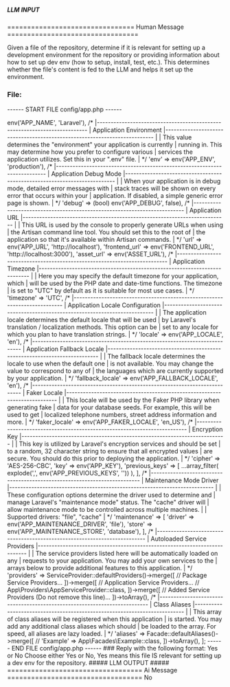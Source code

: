 ##### LLM INPUT #####
================================ Human Message =================================

Given a file of the repository, determine if it is relevant for setting up a development environment for the repository or providing information about how to set up dev env (how to setup, install, test, etc.). This determines whether the file's content is fed to the LLM and helps it set up the environment.

### File:
------ START FILE config/app.php ------
<?php

use Illuminate\Support\Facades\Facade;
use Illuminate\Support\ServiceProvider;

return [

    /*
    |--------------------------------------------------------------------------
    | Application Name
    |--------------------------------------------------------------------------
    |
    | This value is the name of your application, which will be used when the
    | framework needs to place the application's name in a notification or
    | other UI elements where an application name needs to be displayed.
    |
    */

    'name' => env('APP_NAME', 'Laravel'),

    /*
    |--------------------------------------------------------------------------
    | Application Environment
    |--------------------------------------------------------------------------
    |
    | This value determines the "environment" your application is currently
    | running in. This may determine how you prefer to configure various
    | services the application utilizes. Set this in your ".env" file.
    |
    */

    'env' => env('APP_ENV', 'production'),

    /*
    |--------------------------------------------------------------------------
    | Application Debug Mode
    |--------------------------------------------------------------------------
    |
    | When your application is in debug mode, detailed error messages with
    | stack traces will be shown on every error that occurs within your
    | application. If disabled, a simple generic error page is shown.
    |
    */

    'debug' => (bool) env('APP_DEBUG', false),

    /*
    |--------------------------------------------------------------------------
    | Application URL
    |--------------------------------------------------------------------------
    |
    | This URL is used by the console to properly generate URLs when using
    | the Artisan command line tool. You should set this to the root of
    | the application so that it's available within Artisan commands.
    |
    */

    'url' => env('APP_URL', 'http://localhost'),

    'frontend_url' => env('FRONTEND_URL', 'http://localhost:3000'),

    'asset_url' => env('ASSET_URL'),

    /*
    |--------------------------------------------------------------------------
    | Application Timezone
    |--------------------------------------------------------------------------
    |
    | Here you may specify the default timezone for your application, which
    | will be used by the PHP date and date-time functions. The timezone
    | is set to "UTC" by default as it is suitable for most use cases.
    |
    */

    'timezone' => 'UTC',

    /*
    |--------------------------------------------------------------------------
    | Application Locale Configuration
    |--------------------------------------------------------------------------
    |
    | The application locale determines the default locale that will be used
    | by Laravel's translation / localization methods. This option can be
    | set to any locale for which you plan to have translation strings.
    |
    */

    'locale' => env('APP_LOCALE', 'en'),

    /*
    |--------------------------------------------------------------------------
    | Application Fallback Locale
    |--------------------------------------------------------------------------
    |
    | The fallback locale determines the locale to use when the default one
    | is not available. You may change the value to correspond to any of
    | the languages which are currently supported by your application.
    |
    */

    'fallback_locale' => env('APP_FALLBACK_LOCALE', 'en'),

    /*
    |--------------------------------------------------------------------------
    | Faker Locale
    |--------------------------------------------------------------------------
    |
    | This locale will be used by the Faker PHP library when generating fake
    | data for your database seeds. For example, this will be used to get
    | localized telephone numbers, street address information and more.
    |
    */

    'faker_locale' => env('APP_FAKER_LOCALE', 'en_US'),

    /*
    |--------------------------------------------------------------------------
    | Encryption Key
    |--------------------------------------------------------------------------
    |
    | This key is utilized by Laravel's encryption services and should be set
    | to a random, 32 character string to ensure that all encrypted values
    | are secure. You should do this prior to deploying the application.
    |
    */

    'cipher' => 'AES-256-CBC',

    'key' => env('APP_KEY'),

    'previous_keys' => [
        ...array_filter(
            explode(',', env('APP_PREVIOUS_KEYS', ''))
        ),
    ],

    /*
    |--------------------------------------------------------------------------
    | Maintenance Mode Driver
    |--------------------------------------------------------------------------
    |
    | These configuration options determine the driver used to determine and
    | manage Laravel's "maintenance mode" status. The "cache" driver will
    | allow maintenance mode to be controlled across multiple machines.
    |
    | Supported drivers: "file", "cache"
    |
    */

    'maintenance' => [
        'driver' => env('APP_MAINTENANCE_DRIVER', 'file'),
        'store' => env('APP_MAINTENANCE_STORE', 'database'),
    ],

    /*
    |--------------------------------------------------------------------------
    | Autoloaded Service Providers
    |--------------------------------------------------------------------------
    |
    | The service providers listed here will be automatically loaded on any
    | requests to your application. You may add your own services to the
    | arrays below to provide additional features to this application.
    |
    */

    'providers' => ServiceProvider::defaultProviders()->merge([
        // Package Service Providers...
    ])->merge([
        // Application Service Providers...
        // App\Providers\AppServiceProvider::class,
    ])->merge([
        // Added Service Providers (Do not remove this line)...
    ])->toArray(),

    /*
    |--------------------------------------------------------------------------
    | Class Aliases
    |--------------------------------------------------------------------------
    |
    | This array of class aliases will be registered when this application
    | is started. You may add any additional class aliases which should
    | be loaded to the array. For speed, all aliases are lazy loaded.
    |
    */

    'aliases' => Facade::defaultAliases()->merge([
        // 'Example' => App\Facades\Example::class,
    ])->toArray(),

];

------ END FILE config/app.php ------

### Reply with the following format:

<rel>Yes</rel>

or

<rel>No</rel>

Choose either Yes or No, Yes means this file IS relevant for setting up a dev env for the repository.

##### LLM OUTPUT #####
================================== Ai Message ==================================

<rel>No</rel>